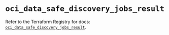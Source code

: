 # `oci_data_safe_discovery_jobs_result`

Refer to the Terraform Registry for docs: [`oci_data_safe_discovery_jobs_result`](https://registry.terraform.io/providers/oracle/oci/6.18.0/docs/resources/data_safe_discovery_jobs_result).
